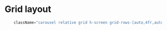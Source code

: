 # Grid layout

```typescript
    className="carousel relative grid h-screen grid-rows-[auto,4fr,auto] justify-center overflow-hidden bg-white py-12 text-white"
    
```